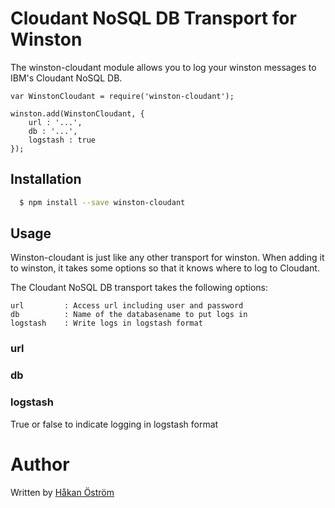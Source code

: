 # Cloudant NoSQL DB Transport for Winston

The winston-cloudant module allows you to log your winston messages to IBM's Cloudant NoSQL DB.

    var WinstonCloudant = require('winston-cloudant');
    
    winston.add(WinstonCloudant, {
        url : '...',
        db : '...',
        logstash : true
    });

## Installation

``` bash
  $ npm install --save winston-cloudant
```

## Usage

Winston-cloudant is just like any other transport for winston. When adding it to winston, it takes some options so that
it knows where to log to Cloudant.

The Cloudant NoSQL DB transport takes the following options:

    url         : Access url including user and password
    db          : Name of the databasename to put logs in
    logstash    : Write logs in logstash format

### url

### db

### logstash
True or false to indicate logging in logstash format

# Author

Written by [Håkan Öström](http://www.hakanostrom.se)